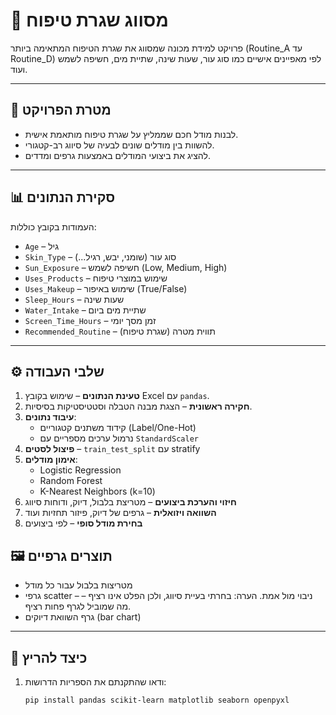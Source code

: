 # 🧴 מסווג שגרת טיפוח

פרויקט למידת מכונה שמסווג את שגרת הטיפוח המתאימה ביותר (Routine_A עד Routine_D) לפי מאפיינים אישיים כמו סוג עור, שעות שינה, שתיית מים, חשיפה לשמש ועוד.

---

## 🎯 מטרת הפרויקט

- לבנות מודל חכם שממליץ על שגרת טיפוח מותאמת אישית.
- להשוות בין מודלים שונים לבעיה של סיווג רב-קטגורי.
- להציג את ביצועי המודלים באמצעות גרפים ומדדים.

---

## 📊 סקירת הנתונים

העמודות בקובץ כוללות:

- `Age` – גיל
- `Skin_Type` – סוג עור (שומני, יבש, רגיל...)
- `Sun_Exposure` – חשיפה לשמש (Low, Medium, High)
- `Uses_Products` – שימוש במוצרי טיפוח
- `Uses_Makeup` – שימוש באיפור (True/False)
- `Sleep_Hours` – שעות שינה
- `Water_Intake` – שתיית מים ביום
- `Screen_Time_Hours` – זמן מסך יומי
- `Recommended_Routine` – תווית מטרה (שגרת טיפוח)

---

## ⚙️ שלבי העבודה

1. **טעינת הנתונים** – שימוש בקובץ Excel עם `pandas`.
2. **חקירה ראשונית** – הצגת מבנה הטבלה וסטטיסטיקות בסיסיות.
3. **עיבוד נתונים**:
   - קידוד משתנים קטגוריים (Label/One-Hot)
   - נרמול ערכים מספריים עם `StandardScaler`
4. **פיצול לסטים** – `train_test_split` עם stratify
5. **אימון מודלים**:
   - Logistic Regression
   - Random Forest
   - K-Nearest Neighbors (k=10)
6. **חיזוי והערכת ביצועים** – מטריצת בלבול, דיוק, ודוחות סיווג
7. **השוואה ויזואלית** – גרפים של דיוק, פיזור תחזיות ועוד
8. **בחירת מודל סופי** – לפי ביצועים

## 🖼 תוצרים גרפיים

- מטריצות בלבול עבור כל מודל
- גרפי scatter – ניבוי מול אמת. הערה: בחרתי בעיית סיווג, ולכן הפלט אינו רציף – מה שמוביל לגרף פחות רציף.
- גרף השוואת דיוקים (bar chart)

---

## 🚀 כיצד להריץ

1. ודאו שהתקנתם את הספריות הדרושות:
   ```bash
   pip install pandas scikit-learn matplotlib seaborn openpyxl

